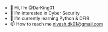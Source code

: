 - 👋 Hi, I’m @DarKing01
- 👀 I’m interested in Cyber Security 
- 🌱 I’m currently learning Python & DFIR
- 📫 How to reach me nivesh.dk01@gmail.com

<!---
DarKing01/DarKing01 is a ✨ special ✨ repository because its `README.md` (this file) appears on your GitHub profile.
You can click the Preview link to take a look at your changes.
--->
